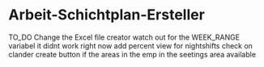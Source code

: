 # Arbeit-Schichtplan-Ersteller

TO_DO
    Change the Excel file creator
    watch out for the WEEK_RANGE variabel it didnt work right now
add percent view for nightshifts
check on clander create button if the areas in the emp in the seetings area available
